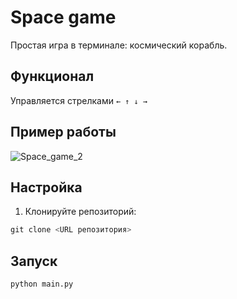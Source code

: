 # Space game

Простая игра в терминале: космический корабль.


## Функционал

Управляется стрелками `← ↑ ↓ →`


## Пример работы
![Space_game_2](https://github.com/user-attachments/assets/1b55a1a9-2ec8-4687-a326-9a29bb42d58a)

## Настройка
1. Клонируйте репозиторий:

```python
git clone <URL репозитория>
```


## Запуск
```bash
python main.py
```
